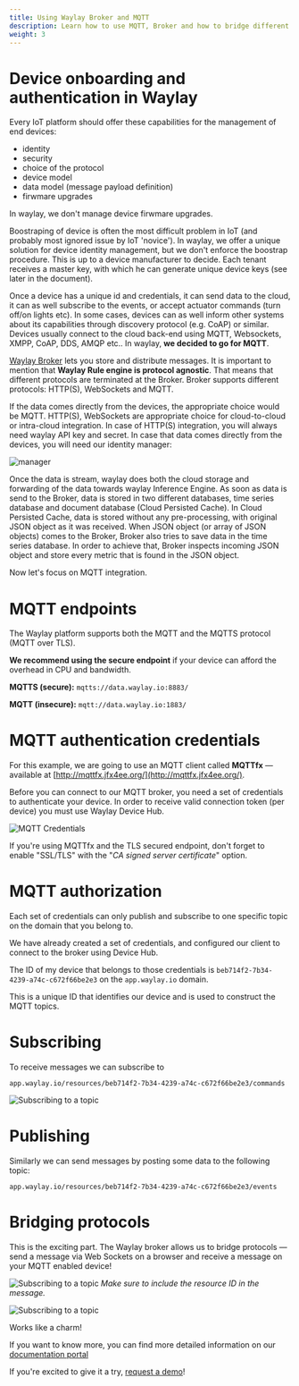 ```yaml
---
title: Using Waylay Broker and MQTT
description: Learn how to use MQTT, Broker and how to bridge different protocols
weight: 3
---
```


# Device onboarding and authentication in Waylay

Every IoT platform should offer these capabilities for the management of end devices:

* identity
* security
* choice of the protocol
* device model
* data model (message payload definition)
* firwmare upgrades

In waylay, we don't manage device firwmare upgrades.

Boostraping of device is often the most difficult problem in IoT (and probably most ignored issue by IoT 'novice'). In waylay, we offer a unique solution for device identity management, but we don't enforce the boostrap procedure. This is up to a device manufacturer to decide. Each tenant receives a master key, with which he can generate unique device keys (see later in the document).

Once a device has a unique id and credentials, it can send data to the cloud, it can as well subscribe to the events, or accept actuator commands (turn off/on lights etc). In some cases, devices can as well inform other systems about its capabilities through discovery protocol (e.g. CoAP) or similar. Devices usually connect to the cloud back-end using MQTT, Websockets, XMPP, CoAP, DDS, AMQP etc.. 
In waylay, **we decided to go for MQTT**.


[Waylay Broker](/api/broker-and-storage/) lets you store and distribute messages. It is important to mention that **Waylay Rule engine is protocol agnostic**. That means that different protocols are terminated at the Broker. Broker supports  different protocols: HTTP(S), WebSockets and MQTT. 

If the data comes directly from the devices, the appropriate choice would be MQTT.  HTTP(S), WebSockets are appropriate choice for cloud-to-cloud or intra-cloud integration. In case of HTTP(S) integration, you will always need waylay API key and secret. In case that data comes directly from the devices, you will need our identity manager:

![manager](/features/mqtt/device_gateway.png)

Once the data is stream, waylay does both the cloud storage and forwarding of the data towards waylay Inference Engine. As soon as data is send to the Broker, data is stored in two different databases, time series database and document database (Cloud Persisted Cache). In Cloud Persisted Cache, data is stored without any pre-processing, with original JSON object as it was received. When JSON object (or array of JSON objects) comes to the Broker, Broker also tries to save data in the time series database. In order to achieve that, Broker inspects incoming JSON object and store every metric that is found in the JSON object.

Now let's focus on MQTT integration.


# MQTT endpoints

The Waylay platform supports both the MQTT and the MQTTS protocol (MQTT over TLS).

**We recommend using the secure endpoint** if your device can afford the overhead in CPU and bandwidth.

**MQTTS (secure):** `mqtts://data.waylay.io:8883/`

**MQTT (insecure):** `mqtt://data.waylay.io:1883/`

# MQTT authentication credentials

For this example, we are going to use an MQTT client called **MQTTfx** — available at [http://mqttfx.jfx4ee.org/](http://mqttfx.jfx4ee.org/).

Before you can connect to our MQTT broker, you need a set of credentials to authenticate your device. In order to receive valid connection token (per device) you must use Waylay Device Hub.

![MQTT Credentials](/features/mqtt/credentials.png)

If you're using MQTTfx and the TLS secured endpoint, don't forget to enable "SSL/TLS" with the "*CA signed server certificate*" option.

# MQTT authorization

Each set of credentials can only publish and subscribe to one specific topic on the domain that you belong to.

We have already created a set of credentials, and configured our client to connect to the broker using Device Hub.

The ID of my device that belongs to those credentials is `beb714f2-7b34-4239-a74c-c672f66be2e3` on the `app.waylay.io` domain.

This is a unique ID that identifies our device and is used to construct the MQTT topics.

# Subscribing

To receive messages we can subscribe to

`app.waylay.io/resources/beb714f2-7b34-4239-a74c-c672f66be2e3/commands`

![Subscribing to a topic](/features/mqtt/subscribe.png)

# Publishing
Similarly we can send messages by posting some data to the following topic:

`app.waylay.io/resources/beb714f2-7b34-4239-a74c-c672f66be2e3/events`

# Bridging protocols

This is the exciting part. The Waylay broker allows us to bridge protocols — send a message via Web Sockets on a browser and receive a message on your MQTT enabled device!

![Subscribing to a topic](/features/mqtt/websockets.png)
*Make sure to include the resource ID in the message.*

![Subscribing to a topic](/features/mqtt/received.png)

Works like a charm!

If you want to know more, you can find more detailed information on our [documentation portal](/usage/broker-and-storage/)

If you're excited to give it a try, [request a demo](https://waylay.io/)!
